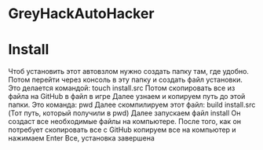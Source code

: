# GreyHackAutoHacker
# Install
Чтоб установить этот автовзлом нужно создать папку там, где удобно.
Потом перейти через консоль в эту папку и создать файл установки.
Это делается командой:
touch install.src
Потом скопировать все из файла на GitHub в файл в игре
Далее узнаем и копируем путь до этой папки.
Это команда:
pwd
Далее скомпилируем этот файл:
build install.src (Тот путь, который получили в pwd)
Далее запускаем файл install
Он создаст все необходимые файлы на компьютере.
После того, как он потребует скопировать все с GitHub
копируем все на компьютер и нажимаем Enter
Все, установка завершена
